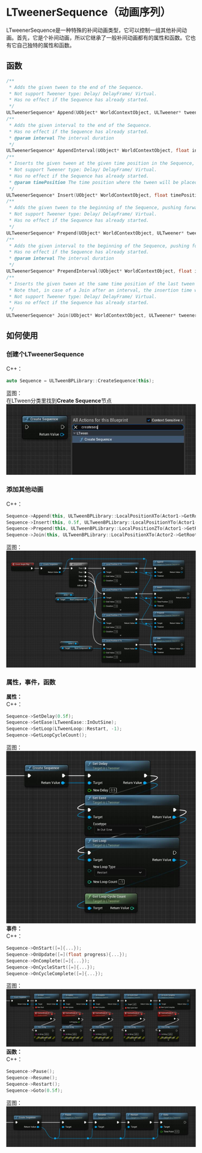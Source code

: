 # LTweenerSequence（动画序列）
LTweenerSequence是一种特殊的补间动画类型，它可以控制一组其他补间动画。首先，它是个补间动画，所以它继承了一般补间动画都有的属性和函数。它也有它自己独特的属性和函数。

## 函数
```c++
/**
 * Adds the given tween to the end of the Sequence.
 * Not support Tweener type: Delay/ DelayFrame/ Virtual.
 * Has no effect if the Sequence has already started.
 */
ULTweenerSequence* Append(UObject* WorldContextObject, ULTweener* tweener);
/**
 * Adds the given interval to the end of the Sequence.
 * Has no effect if the Sequence has already started.
 * @param interval The interval duration
 */
ULTweenerSequence* AppendInterval(UObject* WorldContextObject, float interval);
/**
 * Inserts the given tween at the given time position in the Sequence, automatically adding an interval if needed.
 * Not support Tweener type: Delay/ DelayFrame/ Virtual.
 * Has no effect if the Sequence has already started.
 * @param timePosition The time position where the tween will be placed
 */
ULTweenerSequence* Insert(UObject* WorldContextObject, float timePosition, ULTweener* tweener);
/**
 * Adds the given tween to the beginning of the Sequence, pushing forward the other nested content.
 * Not support Tweener type: Delay/ DelayFrame/ Virtual.
 * Has no effect if the Sequence has already started.
 */
ULTweenerSequence* Prepend(UObject* WorldContextObject, ULTweener* tweener);
/**
 * Adds the given interval to the beginning of the Sequence, pushing forward the other nested content.
 * Has no effect if the Sequence has already started.
 * @param interval The interval duration
 */
ULTweenerSequence* PrependInterval(UObject* WorldContextObject, float interval);
/**
 * Inserts the given tween at the same time position of the last tween added to the Sequence.
 * Note that, in case of a Join after an interval, the insertion time will be the time where the interval starts, not where it finishes.
 * Not support Tweener type: Delay/ DelayFrame/ Virtual.
 * Has no effect if the Sequence has already started.
 */
ULTweenerSequence* Join(UObject* WorldContextObject, ULTweener* tweener);
```
## 如何使用
### 创建个LTweenerSequence
C++：
```c++
auto Sequence = ULTweenBPLibrary::CreateSequence(this);
```
蓝图：  
在LTween分类里找到**Create Sequence**节点
![](./../../Sequence/CreateSequence.jpg)
### 添加其他动画
C++：
```c++
Sequence->Append(this, ULTweenBPLibrary::LocalPositionXTo(Actor1->GetRootComponent(), 100, 1.0f));
Sequence->Insert(this, 0.5f, ULTweenBPLibrary::LocalPositionYTo(Actor1->GetRootComponent(), 100, 1.0f));
Sequence->Prepend(this, ULTweenBPLibrary::LocalPositionZTo(Actor1->GetRootComponent(), 100, 1.0f));
Sequence->Join(this, ULTweenBPLibrary::LocalPositionXTo(Actor2->GetRootComponent(), 100, 1.0f));
```
蓝图：
![](./../../Sequence/AddTweener.jpg)
### 属性，事件，函数
**属性：**  
C++：
```c++
Sequence->SetDelay(0.5f);
Sequence->SetEase(LTweenEase::InOutSine);
Sequence->SetLoop(LTweenLoop::Restart, -1);
Sequence->GetLoopCycleCount();
```
蓝图：
![](./../../Sequence/Properties.jpg)
**事件：**  
C++：
```c++
Sequence->OnStart([=]{...});
Sequence->OnUpdate([=](float progress){...});
Sequence->OnComplete([=]{...});
Sequence->OnCycleStart([=]{...});
Sequence->OnCycleComplete([=]{...});
```
蓝图：
![](./../../Sequence/Events.jpg)
**函数：**  
C++：
```c++
Sequence->Pause();
Sequence->Resume();
Sequence->Restart();
Sequence->Goto(0.5f);
```
蓝图：
![](./../../Sequence/Functions.jpg)
